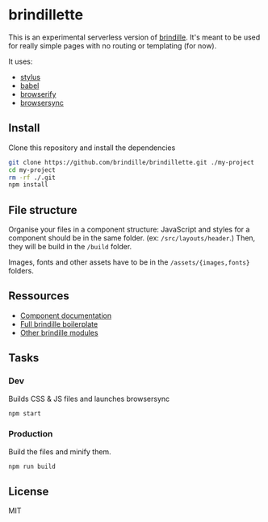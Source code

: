 # brindillette

This is an experimental serverless version of [brindille](https://github.com/brindille/brindille). It's meant to be used for really simple pages with no routing or templating (for now).

It uses:
- [stylus](http://learnboost.github.io/stylus/)
- [babel](https://babeljs.io/)
- [browserify](http://browserify.org/)
- [browsersync](http://browsersync.io/)

## Install

Clone this repository and install the dependencies

```bash
git clone https://github.com/brindille/brindillette.git ./my-project
cd my-project
rm -rf ./.git
npm install
```

## File structure

Organise your files in a component structure: JavaScript and styles for a component should be in the same folder. (ex: `/src/layouts/header`.)
Then, they will be build in the `/build` folder.

Images, fonts and other assets have to be in the `/assets/{images,fonts}` folders.


## Ressources

- [Component documentation](https://github.com/brindille/brindille-component/blob/master/README.md)
- [Full brindille boilerplate](https://github.com/brindille/brindille)
- [Other brindille modules](https://github.com/brindille)

## Tasks

### Dev

Builds CSS & JS files and launches browsersync

```bash
npm start
```

### Production

Build the files and minify them.

```bash
npm run build
```

## License

MIT

